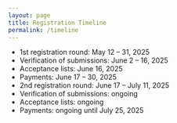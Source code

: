 ```yaml
---
layout: page
title: Registration Timeline
permalink: /timeline
---
```


- 1st registration round: May 12 – 31, 2025
- Verification of submissions: June 2 – 16, 2025
- Acceptance lists: June 16, 2025
- Payments: June 17 – 30, 2025
- 2nd registration round: June 17 – July 11, 2025
- Verification of submissions: ongoing
- Acceptance lists: ongoing
- Payments: ongoing until July 25, 2025